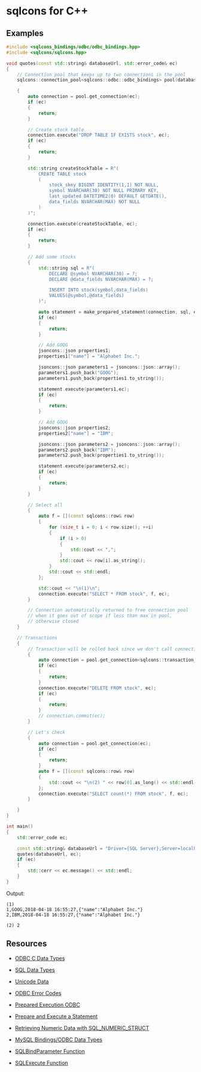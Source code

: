 # sqlcons for C++

## Examples

```c++
#include <sqlcons_bindings/odbc/odbc_bindings.hpp>
#include <sqlcons/sqlcons.hpp>

void quotes(const std::string& databaseUrl, std::error_code& ec)
{
    // Connection pool that keeps up to two connections in the pool
    sqlcons::connection_pool<sqlcons::odbc::odbc_bindings> pool(databaseUrl,2);

    {
        auto connection = pool.get_connection(ec);
        if (ec)
        {
            return;
        }

        // Create stock table
        connection.execute("DROP TABLE IF EXISTS stock", ec);
        if (ec)
        {
            return;
        }

        std::string createStockTable = R"(
            CREATE TABLE stock
            (
                stock_skey BIGINT IDENTITY(1,1) NOT NULL,
                symbol NVARCHAR(30) NOT NULL PRIMARY KEY,
                last_updated DATETIME2(0) DEFAULT GETDATE(),
                data_fields NVARCHAR(MAX) NOT NULL
            )
        )";

        connection.execute(createStockTable, ec);
        if (ec)
        {
            return;
        }

        // Add some stocks
        {
            std::string sql = R"(
                DECLARE @symbol NVARCHAR(30) = ?;
                DECLARE @data_fields NVARCHAR(MAX) = ?;

                INSERT INTO stock(symbol,data_fields)
                VALUES(@symbol,@data_fields)
            )";

            auto statement = make_prepared_statement(connection, sql, ec);
            if (ec)
            {
                return;
            }

            // Add GOOG
            jsoncons::json properties1;
            properties1["name"] = "Alphabet Inc.";

            jsoncons::json parameters1 = jsoncons::json::array();
            parameters1.push_back("GOOG");
            parameters1.push_back(properties1.to_string());

            statement.execute(parameters1,ec);
            if (ec)
            {
                return;
            }

            // Add GOOG
            jsoncons::json properties2;
            properties2["name"] = "IBM";

            jsoncons::json parameters2 = jsoncons::json::array();
            parameters2.push_back("IBM");
            parameters2.push_back(properties1.to_string());

            statement.execute(parameters2,ec);
            if (ec)
            {
                return;
            }
        }

        // Select all
        {
            auto f = [](const sqlcons::row& row)
            {            
                for (size_t i = 0; i < row.size(); ++i)
                {
                    if (i > 0)
                    {
                        std::cout << ",";
                    }
                    std::cout << row[i].as_string();
                }
                std::cout << std::endl;
            };

            std::cout << "\n(1)\n";
            connection.execute("SELECT * FROM stock", f, ec);
        }

        // Connection automatically returned to free connection pool
        // when it goes out of scope if less than max in pool,
        // otherwise closed
    }

    // Transactions
    {
        // Transaction will be rolled back since we don't call connection.commit()
        {
            auto connection = pool.get_connection<sqlcons::transaction_policy::man_commit>(ec);
            if (ec)
            {
                return;
            }
            connection.execute("DELETE FROM stock", ec);
            if (ec)
            {
                return;
            }
            // connection.commit(ec);
        }

        // Let's check
        {
            auto connection = pool.get_connection(ec);
            if (ec)
            {
                return;
            }
            auto f = [](const sqlcons::row& row)
            {            
                std::cout << "\n(2) " << row[0].as_long() << std::endl;
            };
            connection.execute("SELECT count(*) FROM stock", f, ec);
        }

    }
}

int main()
{
    std::error_code ec;

    const std::string& databaseUrl = "Driver={SQL Server};Server=localhost;Database=quotes;Trusted_Connection=Yes;";
    quotes(databaseUrl, ec);
    if (ec)
    {
        std::cerr << ec.message() << std::endl;
    }
} 
```
Output:
```
(1)
1,GOOG,2018-04-18 16:55:27,{"name":"Alphabet Inc."}
2,IBM,2018-04-18 16:55:27,{"name":"Alphabet Inc."}

(2) 2
```

## Resources

- [ODBC C Data Types](https://docs.microsoft.com/en-us/sql/odbc/reference/appendixes/c-data-types)
- [SQL Data Types](https://docs.microsoft.com/en-us/sql/odbc/reference/appendixes/sql-data-types)
- [Unicode Data](https://docs.microsoft.com/en-us/sql/odbc/reference/develop-app/unicode-data)

- [ODBC Error Codes](https://docs.microsoft.com/en-us/sql/odbc/reference/appendixes/appendix-a-odbc-error-codes)
- [Prepared Execution ODBC](https://docs.microsoft.com/en-us/sql/odbc/reference/develop-app/prepared-execution-odbc)
- [Prepare and Execute a Statement](https://docs.microsoft.com/en-us/sql/relational-databases/native-client-odbc-how-to/execute-queries/prepare-and-execute-a-statement-odbc)
- [Retrieving Numeric Data with SQL_NUMERIC_STRUCT](https://support.microsoft.com/en-us/help/222831/howto-retrieving-numeric-data-with-sql-numeric-struct)
- [MySQL Bindings/ODBC Data Types](https://dev.mysql.com/doc/connector-odbc/en/connector-odbc-reference-datatypes.html)

- [SQLBindParameter Function](https://docs.microsoft.com/en-us/sql/odbc/reference/syntax/sqlbindparameter-function)
- [SQLExecute Function](https://docs.microsoft.com/en-us/sql/odbc/reference/syntax/sqlexecute-function)





